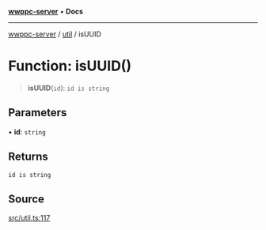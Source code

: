[**wwppc-server**](../../README.md) • **Docs**

***

[wwppc-server](../../modules.md) / [util](../README.md) / isUUID

# Function: isUUID()

> **isUUID**(`id`): `id is string`

## Parameters

• **id**: `string`

## Returns

`id is string`

## Source

[src/util.ts:117](https://github.com/WWPPC/WWPPC-server/blob/5af5647ee3617fa27e87b8a991f7e99d942ffb71/src/util.ts#L117)
